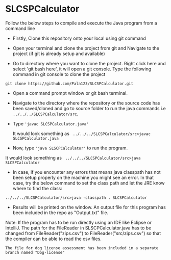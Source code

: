 # SLCSPCalculator

Follow the below steps to compile and execute the Java program from a command line

- Firstly, Clone this repository onto your local using git command

- Open your terminal and clone the project from git and Navigate to the project (if git is already setup and available)

- Go to directory where you want to clone the project. Right click here and select 'git bash here', it will open a git console. Type the following command in git console to clone the project
````
git clone https://github.com/Pala123/SLCSPCalculator.git
````
- Open a command prompt window or git bash terminal.

- Navigate to the directory where the repository or the source code has been saved/cloned and go to source folder to run the java commands i.e ` ../../../SLCSPCalculator/src `.

- Type ` 'javac SLCSPCalculator.java' `
   
  It would look something as ` ../../../SLCSPCalculator/src>javac SLCSPCalculator.java`

- Now, type ` 'java SLSCPCalculator' ` to run the program.

It would look something as ` ../../../SLCSPCalculator/src>java SLCSPCalculator`

- In case, if you encounter any errors that means java classpath has not been setup properly on the machine you might see an error. In that case, try the below command to set the class path and let the JRE know where to find the class:

` ../../../SLCSPCalculator/src>java -classpath . SLCSPCalculator `


- Results will be printed on the window. An output file for this program has been included in the repo as "Output.txt" file.

Note: If the program has to be run directly using an IDE like Eclipse or IntelliJ. The path for the FileReader in SLSCPCalculator.java has to be changed from FileReader("zips.csv") to FileReader("src/zips.csv") so that the compiler can be able to read the csv files.

` The file for dog license assessment has been included in a separate branch named "Dog-license"  `

